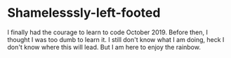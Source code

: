 # Shamelesssly-left-footed
I finally had the courage to learn to code October 2019. Before then, I thought I was too dumb to learn it. I still don't know what I am doing, heck I don't know where this will lead. But I am here to enjoy the rainbow. 
